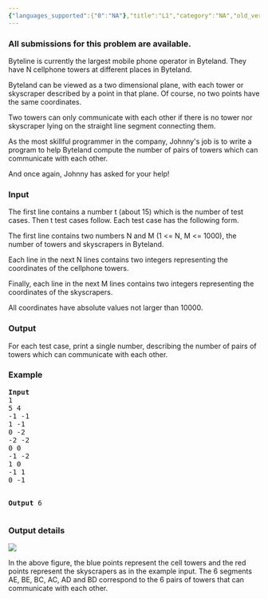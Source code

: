 ```yaml
---
{"languages_supported":{"0":"NA"},"title":"L1","category":"NA","old_version":true,"problem_code":"L1","tags":{"0":"NA"},"layout":"problem"}
---
```


<h3> All submissions for this problem are available. </h3><p>Byteline is currently the largest mobile phone operator in Byteland.  They have N cellphone towers at different places in Byteland.</p>
<p>Byteland can be viewed as a two dimensional plane, with each tower or skyscraper described by a point in that plane. Of course, no two points have the same coordinates.</p>
<p>Two towers can only communicate with each other if there is no tower nor skyscraper lying on the straight line segment connecting them.</p>
<p>As the most skillful programmer in the company, Johnny's job is to write a program to help Byteland compute the number of pairs of towers which can communicate with each other.</p>
<p>And once again, Johnny has asked for your help!</p>
<h3>Input</h3>
<p>The first line contains a number t (about 15) which is the number of test cases. Then t test cases follow. Each test case has the following form.</p>
<p>The first line contains two numbers N and M (1 &lt;=     N, M     &lt;= 1000), the number of towers and skyscrapers in Byteland.</p>
<p>Each line in the next N lines contains two integers representing the coordinates of the cellphone towers.</p>
<p>Finally, each line in the next M lines contains two integers representing the coordinates of the skyscrapers.</p>
<p>All coordinates have absolute values not larger than 10000.</p>
<h3>Output</h3>
<p>For each test case, print a single number, describing the number of pairs of towers which can communicate with each other.</p>
<h3>Example</h3>
<pre><b>Input</b>
1
5 4
-1 -1
1 -1
0 -2
-2 -2
0 0
-1 -2
1 0
-1 1
0 -1

<b>Output</b>
6
</pre>
<h3>Output details</h3>
<p><img src="/download/celltwr.png" /></p>
<p>In the above figure, the blue points represent the cell towers and the red points represent the skyscrapers as in the example input. The 6 segments AE, BE, BC, AC, AD and BD correspond to the 6 pairs of towers that can communicate with each other.</p>
<p></p>    